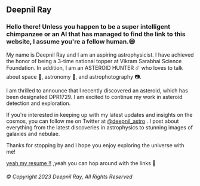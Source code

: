 ## Deepnil Ray
### Hello there! Unless you happen to be a super intelligent chimpanzee or an AI that has managed to find the link to this website, I assume you're a fellow human.😄
My name is Deepnil Ray and I am an aspiring astrophysicist. I have achieved the honor of being a 3-time national topper at Vikram Sarabhai Science Foundation. In addition, I am an ASTEROID HUNTER ☄️ who loves to talk about space 🌃, astronomy  🔭, and astrophotography 📷.

I am thrilled to announce that I recently discovered an asteroid, which has been designated DPR1729. I am excited to continue my work in asteroid detection and exploration.

If you're interested in keeping up with my latest updates and insights on the cosmos, you can follow me on Twitter at [@deepnil_astro](https://twitter.com/deepnil_astro) . I post about everything from the latest discoveries in astrophysics to stunning images of galaxies and nebulae.

Thanks for stopping by and I hope you enjoy exploring the universe with me!


[yeah my resume !!](https://deepnilray.github.io/about%20me)
,yeah you can hop around with the links 🔗

###### © Copyright 2023 Deepnil Ray, All Rights Reserved
